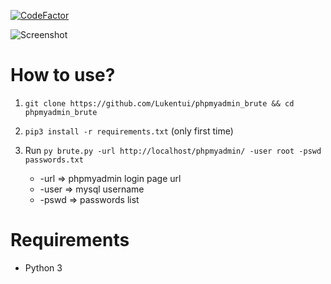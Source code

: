 [![CodeFactor](https://www.codefactor.io/repository/github/lukentui/phpmyadmin_brute/badge/master)](https://www.codefactor.io/repository/github/lukentui/phpmyadmin_brute/overview/master)

![Screenshot](https://i.imgur.com/jBCaMYK.png)

# How to use?
1. `git clone https://github.com/Lukentui/phpmyadmin_brute && cd phpmyadmin_brute`
2. `pip3 install -r requirements.txt` (only first time)
3. Run `py brute.py -url http://localhost/phpmyadmin/ -user root -pswd passwords.txt`

    + -url  => phpmyadmin login page url
    + -user => mysql username
    + -pswd => passwords list

# Requirements
- Python 3
